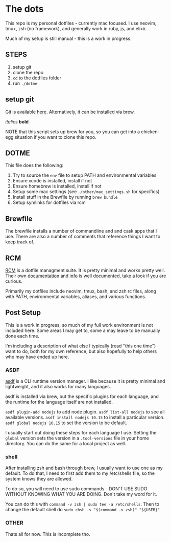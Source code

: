 # The dots

This repo is my personal dotfiles - currently mac focused.
I use neovim, tmux, zsh (no framework), and generally work in ruby, js, and elixir.

Much of my setup is still manual - this is a work in progress.

## STEPS
1) setup git
2) clone the repo
3) `cd` to the dotfiles folder
4) run `./dotme`

## setup git
Git is available [here](https://git-scm.com).
Alternatively, it can be installed via brew.

_italics_ __bold__ 

NOTE that this script sets up brew for you, so you can get into a chicken-egg
situation if you want to clone this repo.

## DOTME
This file does the following:
1) Try to source the `env` file to setup PATH and environmental variables
2) Ensure xcode is installed, install if not
3) Ensure homebrew is installed, install if not
4) Setup some mac settings (see `./other/mac_settings.sh` for specifics)
5) Install stuff in the Brewfile by running `brew bundle`
6) Setup symlinks for dotfiles via rcm

## Brewfile

The brewfile installs a number of commandline and and cask apps that I use.
There are also a number of comments that reference things I want to keep track of.

## RCM

[RCM](https://github.com/thoughtbot/rcm) is a dotfile managment suite. It is
pretty minimal and works pretty well. Their own
[documentation](http://thoughtbot.github.io/rcm/rcm.7.html) and
[info](https://thoughtbot.com/blog/rcm-for-rc-files-in-dotfiles-repos)
is well documented, take a look if you are curious.

Primarily my dotfiles include neovim, tmux, bash, and zsh rc files, along with
PATH, environmental variables, aliases, and various functions.

## Post Setup

This is a work in progress, so much of my full work environment is not included
here. Some areas I may get to, some a may leave to be manually done each time.

I'm including a description of what else I typically (read "this one time")
want to do, both for my own reference, but also hopefully to help others who
may have ended up here.

### ASDF
[asdf](https://asdf-vm.com) is a CLI runtime version manager. I like because it
is pretty minimal and lightweight, and it also works for many languages.

asdf is installed via brew, but the specific plugins for each language, and the
runtime for the language itself are not installed. 

`asdf plugin-add nodejs` to add node plugin.
`asdf list-all nodejs` to see all available versions.
`asdf install nodejs 10.15` to install a particular version.
`asdf global nodejs 10.15` to set the version to be default.

I usually start out doing these steps for each language I use.  Setting the
`global` version sets the version in a `.tool-versions` file in your home
directory. You can do the same for a local project as well.

### shell
After installing zsh and bash through brew, I usually want to use one as my
default.  To do that, I need to first add them to my /etc/shells file, so the
system knows they are allowed.

To do so, you will need to use sudo commands - DON'T USE SUDO WITHOUT KNOWING
WHAT YOU ARE DOING. Don't take my word for it.

You can do this with `command -v zsh | sudo tee -a /etc/shells`.
Then to change the default shell do `sudo chsh -s "$(command -v zsh)" "${USER}"`

### OTHER

Thats all for now.
This is incomplete tho.

